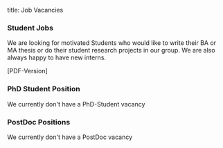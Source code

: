 title: Job Vacancies

### Student Jobs

We are looking for motivated Students who would like to write their BA or MA thesis or do their student research projects in our group.
We are also always happy to have new interns. 

[PDF-Version]

### PhD Student Position

We currently don't have a PhD-Student vacancy


### PostDoc Positions
We currently don't have a PostDoc vacancy 

